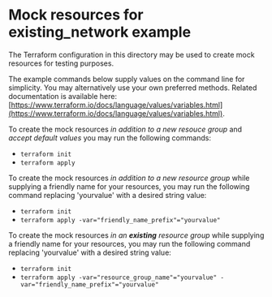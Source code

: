 # Mock resources for existing_network example

The Terraform configuration in this directory may be used to create mock resources for testing purposes.

The example commands below supply values on the command line for simplicity. You may alternatively use your own preferred methods. Related documentation is available here: [https://www.terraform.io/docs/language/values/variables.html](https://www.terraform.io/docs/language/values/variables.html).

To create the mock resources *in addition to a new resouce group* and *accept default values* you may run the following commands:
- `terraform init`
- `terraform apply`

To create the mock resources *in addition to a new resource group* while supplying a friendly name for your resources, you may run the following command replacing 'yourvalue' with a desired string value:
- `terraform init`
- `terraform apply -var="friendly_name_prefix"="yourvalue"`

To create the mock resources *in an **existing** resource group* while supplying a friendly name for your resources, you may run the following command replacing 'yourvalue' with a desired string value:
- `terraform init`
- `terraform apply -var="resource_group_name"="yourvalue" -var="friendly_name_prefix"="yourvalue"`
